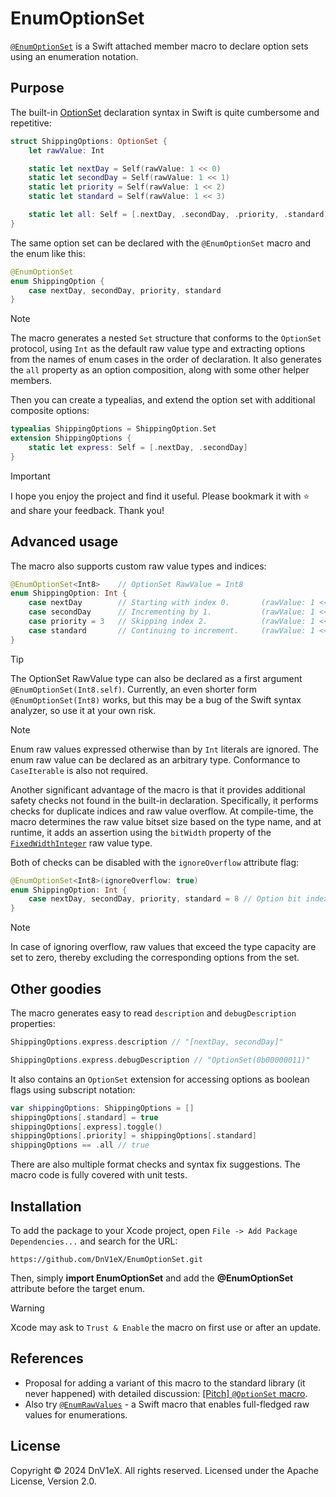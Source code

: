 # EnumOptionSet
[`@EnumOptionSet`](https://github.com/DnV1eX/EnumOptionSet) is a Swift attached member macro to declare option sets using an enumeration notation.

## Purpose
The built-in [OptionSet](https://developer.apple.com/documentation/swift/optionset#overview) declaration syntax in Swift is quite cumbersome and repetitive:
```Swift
struct ShippingOptions: OptionSet {
    let rawValue: Int

    static let nextDay = Self(rawValue: 1 << 0)
    static let secondDay = Self(rawValue: 1 << 1)
    static let priority = Self(rawValue: 1 << 2)
    static let standard = Self(rawValue: 1 << 3)

    static let all: Self = [.nextDay, .secondDay, .priority, .standard]
}
```
The same option set can be declared with the `@EnumOptionSet` macro and the enum like this:
```Swift
@EnumOptionSet
enum ShippingOption {
    case nextDay, secondDay, priority, standard
}
```
> [!NOTE]
> The macro generates a nested `Set` structure that conforms to the `OptionSet` protocol, using `Int` as the default raw value type and extracting options from the names of enum cases in the order of declaration.
> It also generates the `all` property as an option composition, along with some other helper members.

Then you can create a typealias, and extend the option set with additional composite options:
```Swift
typealias ShippingOptions = ShippingOption.Set
extension ShippingOptions {
    static let express: Self = [.nextDay, .secondDay]
}
```

> [!IMPORTANT]
> I hope you enjoy the project and find it useful. Please bookmark it with ⭐️ and share your feedback. Thank you!

## Advanced usage
The macro also supports custom raw value types and indices:
```Swift
@EnumOptionSet<Int8>    // OptionSet RawValue = Int8
enum ShippingOption: Int {
    case nextDay        // Starting with index 0.       (rawValue: 1 << 0)
    case secondDay      // Incrementing by 1.           (rawValue: 1 << 1)
    case priority = 3   // Skipping index 2.            (rawValue: 1 << 3)
    case standard       // Continuing to increment.     (rawValue: 1 << 4)
}
```
> [!TIP]
> The OptionSet RawValue type can also be declared as a first argument `@EnumOptionSet(Int8.self)`.
> Currently, an even shorter form `@EnumOptionSet(Int8)` works, but this may be a bug of the Swift syntax analyzer, so use it at your own risk.

> [!NOTE]
> Enum raw values expressed otherwise than by `Int` literals are ignored. The enum raw value can be declared as an arbitrary type.
> Conformance to `CaseIterable` is also not required.

Another significant advantage of the macro is that it provides additional safety checks not found in the built-in declaration. Specifically, it performs checks for duplicate indices and raw value overflow. At compile-time, the macro determines the raw value bitset size based on the type name, and at runtime, it adds an assertion using the `bitWidth` property of the [`FixedWidthInteger`](https://developer.apple.com/documentation/swift/fixedwidthinteger) raw value type.

Both of checks can be disabled with the `ignoreOverflow` attribute flag:
```Swift
@EnumOptionSet<Int8>(ignoreOverflow: true)
enum ShippingOption: Int {
    case nextDay, secondDay, priority, standard = 8 // Option bit index 8 exceeds the size of 'Int8'.
}
```
> [!NOTE]
> In case of ignoring overflow, raw values that exceed the type capacity are set to zero, thereby excluding the corresponding options from the set.

## Other goodies
The macro generates easy to read `description` and `debugDescription` properties:
```Swift
ShippingOptions.express.description // "[nextDay, secondDay]"

ShippingOptions.express.debugDescription // "OptionSet(0b00000011)"
```

It also contains an `OptionSet` extension for accessing options as boolean flags using subscript notation:
```Swift
var shippingOptions: ShippingOptions = []
shippingOptions[.standard] = true
shippingOptions[.express].toggle()
shippingOptions[.priority] = shippingOptions[.standard]
shippingOptions == .all // true
```

There are also multiple format checks and syntax fix suggestions. The macro code is fully covered with unit tests.

## Installation
To add the package to your Xcode project, open `File -> Add Package Dependencies...` and search for the URL:
```
https://github.com/DnV1eX/EnumOptionSet.git
```
Then, simply **import EnumOptionSet** and add the **@EnumOptionSet** attribute before the target enum.
> [!WARNING]
> Xcode may ask to `Trust & Enable` the macro on first use or after an update.

## References
- Proposal for adding a variant of this macro to the standard library (it never happened) with detailed discussion: [[Pitch] `@OptionSet` macro](https://forums.swift.org/t/pitch-optionset-macro/63547).
- Also try [`@EnumRawValues`](https://github.com/DnV1eX/EnumRawValues) - a Swift macro that enables full-fledged raw values for enumerations.

## License
Copyright © 2024 DnV1eX. All rights reserved. Licensed under the Apache License, Version 2.0.
